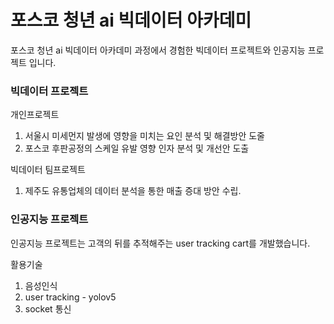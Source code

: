 # 포스코 청년 ai 빅데이터 아카데미

포스코 청년 ai 빅데이터 아카데미 과정에서 경험한 빅데이터 프로젝트와 인공지능 프로젝트 입니다.

### 빅데이터 프로젝트

개인프로젝트
1. 서울시 미세먼지 발생에 영향을 미치는 요인 분석 및 해결방안 도줄
2. 포스코 후판공정의 스케일 유발 영향 인자 분석 및 개선안 도출

빅데이터 팀프로젝트
1. 제주도 유통업체의 데이터 분석을 통한 매출 증대 방안 수립.


### 인공지능 프로젝트
인공지능 프로젝트는 고객의 뒤를 추적해주는 user tracking cart를 개발했습니다.


활용기술
1. 음성인식
2. user tracking - yolov5
3. socket 통신
